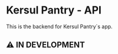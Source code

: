 # Kersul Pantry - API

This is the backend for Kersul Pantry`s app.

## :warning: **IN DEVELOPMENT**
